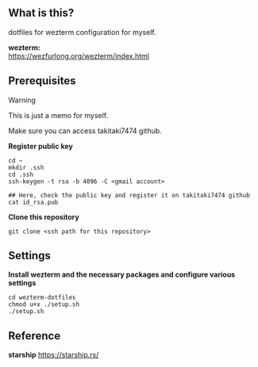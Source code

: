 ## What is this?
dotfiles for wezterm configuration for myself.

**wezterm:**  
https://wezfurlong.org/wezterm/index.html

## Prerequisites
> [!WARNING]
> This is just a memo for myself.  

Make sure you can access takitaki7474 github.


**Register public key**  
```
cd ~
mkdir .ssh
cd .ssh
ssh-keygen -t rsa -b 4096 -C <gmail account>

## Here, check the public key and register it on takitaki7474 github
cat id_rsa.pub
```

**Clone this repository**  
```
git clone <ssh path for this repository>
```

## Settings

**Install wezterm and the necessary packages and configure various settings**  

```
cd wezterm-dotfiles
chmod u+x ./setup.sh
./setup.sh
```

## Reference

**starship**
https://starship.rs/